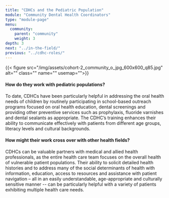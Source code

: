 ```yaml
---
title: "CDHCs and the Pediatric Population"
module: "Community Dental Health Coordinators"
type: "module-page"
menu:
  community:
    parent: "community"
    weight: 3
depth: 3
next: "../in-the-field/"
previous: "../cdhc-roles/"
---
```

<div class="pageblock right img-polaroid img-rounded">
<div class="caption">
</div>
{{< figure src="/img/assets/cohort-2_community_o_jpg_600x600_q85.jpg" alt="" class="" name="" usemap="">}}</div><div class="pageblock"><h4>How do they work with pediatric populations?</h4>
<p>To date, CDHCs have been particularly helpful in addressing the oral health needs of children by routinely participating in school-based outreach programs focused on oral health education, dental screenings and providing other preventive services such as prophylaxis, fluoride varnishes and dental sealants as appropriate. The CDHC’s training enhances their ability to communicate effectively with patients from different age groups, literacy levels and cultural backgrounds.   </p>
<h4>How might their work cross over with other health fields?</h4>
<p>CDHCs can be valuable partners with medical and allied health professionals, as the entire health care team focuses on the overall health of vulnerable patient populations. Their  ability to solicit detailed health histories and to address many of the social determinants of health with information, education, access to resources and assistance with patient navigation – all in an easily understandable, age-appropriate and culturally sensitive manner -- can be particularly helpful with a variety of  patients exhibiting multiple health care needs. </p>
</div>